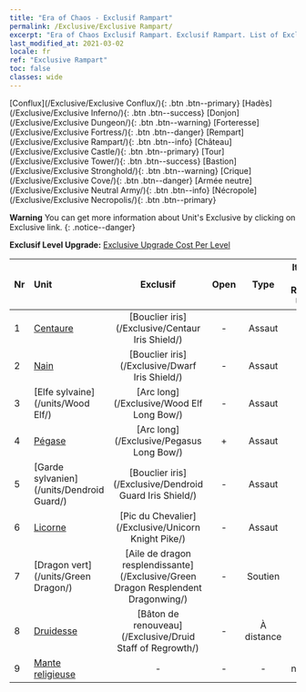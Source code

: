 ```yaml
---
title: "Era of Chaos - Exclusif Rampart"
permalink: /Exclusive/Exclusive Rampart/
excerpt: "Era of Chaos Exclusif Rampart. Exclusif Rampart. List of Exclusif Rampart in Era of Chaos"
last_modified_at: 2021-03-02
locale: fr
ref: "Exclusive Rampart"
toc: false
classes: wide
---
```

 [Conflux](/Exclusive/Exclusive Conflux/){: .btn .btn--primary} [Hadès](/Exclusive/Exclusive Inferno/){: .btn .btn--success} [Donjon](/Exclusive/Exclusive Dungeon/){: .btn .btn--warning} [Forteresse](/Exclusive/Exclusive Fortress/){: .btn .btn--danger} [Rempart](/Exclusive/Exclusive Rampart/){: .btn .btn--info} [Château](/Exclusive/Exclusive Castle/){: .btn .btn--primary} [Tour](/Exclusive/Exclusive Tower/){: .btn .btn--success} [Bastion](/Exclusive/Exclusive Stronghold/){: .btn .btn--warning} [Crique](/Exclusive/Exclusive Cove/){: .btn .btn--danger} [Armée neutre](/Exclusive/Exclusive Neutral Army/){: .btn .btn--info} [Nécropole](/Exclusive/Exclusive Necropolis/){: .btn .btn--primary} 

**Warning** You can get more information about Unit's Exclusive by clicking on Exclusive link. 
{: .notice--danger}

 **Exclusif Level Upgrade:** [Exclusive Upgrade Cost Per Level](/Exclusive/ExclusiveUpgradeCostPerLevel/)

  | Nr |         Unit        | Exclusif | Open  |    Type   |  Item to Rank UP      |  Skin   |
  |:---|:--------------------|:-------------:|:-----:|:---------:|:---------------------:|:-------:|
  | 1  | [Centaure](/units/Centaur/) | [Bouclier iris](/Exclusive/Centaur Iris Shield/) | - | Assaut | - | - |
  | 2  | [Nain](/units/Dwarf/) | [Bouclier iris](/Exclusive/Dwarf Iris Shield/) | - | Assaut | - | - |
  | 3  | [Elfe sylvaine](/units/Wood Elf/) | [Arc long](/Exclusive/Wood Elf Long Bow/) | - | Assaut | - | - |
  | 4  | [Pégase](/units/Pegasus/) | [Arc long](/Exclusive/Pegasus Long Bow/) | + | Assaut | - | - |
  | 5  | [Garde sylvanien](/units/Dendroid Guard/) | [Bouclier iris](/Exclusive/Dendroid Guard Iris Shield/) | - | Assaut | - | - |
  | 6  | [Licorne](/units/Unicorn/) | [Pic du Chevalier](/Exclusive/Unicorn Knight Pike/) | - | Assaut | - | - |
  | 7  | [Dragon vert](/units/Green Dragon/) | [Aile de dragon resplendissante](/Exclusive/Green Dragon Resplendent Dragonwing/) | - | Soutien | - | - |
  | 8  | [Druidesse](/units/Druid/) | [Bâton de renouveau](/Exclusive/Druid Staff of Regrowth/) | - | À distance | - | - |
  | 9  | [Mante religieuse](/units/Mantis/) | - | - | - | none | none |

